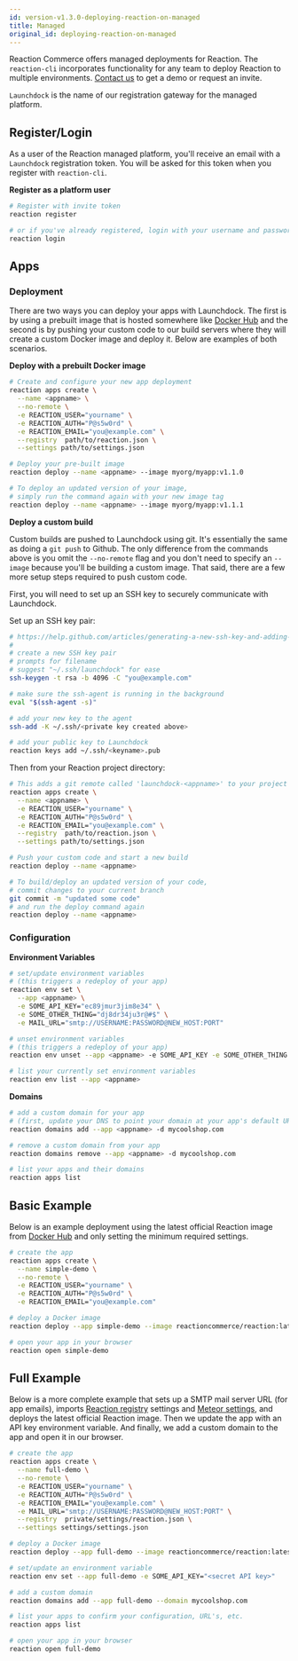 ```yaml
---
id: version-v1.3.0-deploying-reaction-on-managed
title: Managed
original_id: deploying-reaction-on-managed
---
```

    
Reaction Commerce offers managed deployments for Reaction. The `reaction-cli` incorporates functionality for any team to deploy Reaction to multiple environments. [Contact us](https://reactioncommerce.com/#get-a-demo) to get a demo or request an invite.

`Launchdock` is the name of our registration gateway for the managed platform.

## Register/Login

As a user of the Reaction managed platform, you'll receive an email with a `Launchdock` registration token. You will be asked for this token when you register with `reaction-cli`.

**Register as a platform user**

```sh
# Register with invite token
reaction register

# or if you've already registered, login with your username and password
reaction login
```

## Apps

### Deployment

There are two ways you can deploy your apps with Launchdock.  The first is by using a prebuilt image that is hosted somewhere like [Docker Hub](https://hub.docker.com/) and the second is by pushing your custom code to our build servers where they will create a custom Docker image and deploy it.  Below are examples of both scenarios.

**Deploy with a prebuilt Docker image**

```sh
# Create and configure your new app deployment
reaction apps create \
  --name <appname> \
  --no-remote \
  -e REACTION_USER="yourname" \
  -e REACTION_AUTH="P@s5w0rd" \
  -e REACTION_EMAIL="you@example.com" \
  --registry  path/to/reaction.json \
  --settings path/to/settings.json  

# Deploy your pre-built image
reaction deploy --name <appname> --image myorg/myapp:v1.1.0

# To deploy an updated version of your image,
# simply run the command again with your new image tag
reaction deploy --name <appname> --image myorg/myapp:v1.1.1
```

**Deploy a custom build**

Custom builds are pushed to Launchdock using git. It's essentially the same as doing a `git push` to Github. The only difference from the commands above is you omit the `--no-remote` flag and you don't need to specify an `--image` because you'll be building a custom image. That said, there are a few more setup steps required to push custom code.

First, you will need to set up an SSH key to securely communicate with Launchdock.

Set up an SSH key pair:

```sh
# https://help.github.com/articles/generating-a-new-ssh-key-and-adding-it-to-the-ssh-agent/
#
# create a new SSH key pair
# prompts for filename
# suggest "~/.ssh/launchdock" for ease
ssh-keygen -t rsa -b 4096 -C "you@example.com"

# make sure the ssh-agent is running in the background
eval "$(ssh-agent -s)"

# add your new key to the agent
ssh-add -K ~/.ssh/<private key created above>

# add your public key to Launchdock
reaction keys add ~/.ssh/<keyname>.pub
```

Then from your Reaction project directory:

```sh
# This adds a git remote called 'launchdock-<appname>' to your project
reaction apps create \
  --name <appname> \
  -e REACTION_USER="yourname" \
  -e REACTION_AUTH="P@s5w0rd" \
  -e REACTION_EMAIL="you@example.com" \
  --registry  path/to/reaction.json \
  --settings path/to/settings.json  

# Push your custom code and start a new build
reaction deploy --name <appname>

# To build/deploy an updated version of your code,
# commit changes to your current branch
git commit -m "updated some code"
# and run the deploy command again
reaction deploy --name <appname>
```

### Configuration

**Environment Variables**

```sh
# set/update environment variables
# (this triggers a redeploy of your app)
reaction env set \
  --app <appname> \
  -e SOME_API_KEY="ec89jmur3jim8e34" \
  -e SOME_OTHER_THING="dj8dr34ju3r@#$" \
  -e MAIL_URL="smtp://USERNAME:PASSWORD@NEW_HOST:PORT"

# unset environment variables
# (this triggers a redeploy of your app)
reaction env unset --app <appname> -e SOME_API_KEY -e SOME_OTHER_THING

# list your currently set environment variables
reaction env list --app <appname>
```

**Domains**

```sh
# add a custom domain for your app
# (first, update your DNS to point your domain at your app's default URL)
reaction domains add --app <appname> -d mycoolshop.com

# remove a custom domain from your app
reaction domains remove --app <appname> -d mycoolshop.com

# list your apps and their domains
reaction apps list
```

## Basic Example

Below is an example deployment using the latest official Reaction image from [Docker Hub](https://hub.docker.com/) and only setting the minimum required settings.

```sh
# create the app
reaction apps create \
  --name simple-demo \
  --no-remote \
  -e REACTION_USER="yourname" \
  -e REACTION_AUTH="P@s5w0rd" \
  -e REACTION_EMAIL="you@example.com"

# deploy a Docker image
reaction deploy --app simple-demo --image reactioncommerce/reaction:latest

# open your app in your browser
reaction open simple-demo
```

## Full Example

Below is a more complete example that sets up a SMTP mail server URL (for app emails), imports [Reaction registry](https://docs.reactioncommerce.com/reaction-docs/master/registry) settings and [Meteor settings](https://docs.meteor.com/api/core.html#Meteor-settings), and deploys the latest official Reaction image. Then we update the app with an API key environment variable.  And finally, we add a custom domain to the app and open it in our browser.

```sh
# create the app
reaction apps create \
  --name full-demo \
  --no-remote \
  -e REACTION_USER="yourname" \
  -e REACTION_AUTH="P@s5w0rd" \
  -e REACTION_EMAIL="you@example.com" \
  -e MAIL_URL="smtp://USERNAME:PASSWORD@NEW_HOST:PORT" \
  --registry  private/settings/reaction.json \
  --settings settings/settings.json

# deploy a Docker image
reaction deploy --app full-demo --image reactioncommerce/reaction:latest

# set/update an environment variable
reaction env set --app full-demo -e SOME_API_KEY="<secret API key>"

# add a custom domain
reaction domains add --app full-demo --domain mycoolshop.com

# list your apps to confirm your configuration, URL's, etc.
reaction apps list

# open your app in your browser
reaction open full-demo
```
